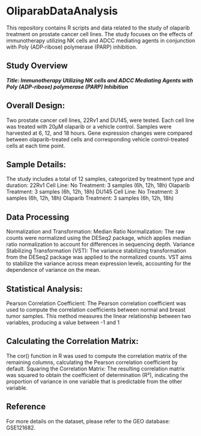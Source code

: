 # OliparabDataAnalysis

This repository contains R scripts and data related to the study of olaparib treatment on prostate cancer cell lines. The study focuses on the effects of immunotherapy utilizing NK cells and ADCC mediating agents in conjunction with Poly (ADP-ribose) polymerase (PARP) inhibition.

## Study Overview
***Title: Immunotherapy Utilizing NK cells and ADCC Mediating Agents with Poly (ADP-ribose) polymerase (PARP) Inhibition***
## Overall Design:
Two prostate cancer cell lines, 22Rv1 and DU145, were tested. Each cell line was treated with 20µM olaparib or a vehicle control. Samples were harvested at 6, 12, and 18 hours. Gene expression changes were compared between olaparib-treated cells and corresponding vehicle control-treated cells at each time point.

## Sample Details:
The study includes a total of 12 samples, categorized by treatment type and duration:
22Rv1 Cell Line:
No Treatment: 3 samples (6h, 12h, 18h)
Olaparib Treatment: 3 samples (6h, 12h, 18h)
DU145 Cell Line:
No Treatment: 3 samples (6h, 12h, 18h)
Olaparib Treatment: 3 samples (6h, 12h, 18h)

## Data Processing
Normalization and Transformation:
Median Ratio Normalization:
The raw counts were normalized using the DESeq2 package, which applies median ratio normalization to account for differences in sequencing depth.
Variance Stabilizing Transformation (VST):
The variance stabilizing transformation from the DESeq2 package was applied to the normalized counts. VST aims to stabilize the variance across mean expression levels, accounting for the dependence of variance on the mean.

## Statistical Analysis:
Pearson Correlation Coefficient:
The Pearson correlation coefficient was used to compute the correlation coefficients between normal and breast tumor samples. This method measures the linear relationship between two variables, producing a value between -1 and 1

## Calculating the Correlation Matrix:
The cor() function in R was used to compute the correlation matrix of the remaining columns, calculating the Pearson correlation coefficient by default.
Squaring the Correlation Matrix:
The resulting correlation matrix was squared to obtain the coefficient of determination (R²), indicating the proportion of variance in one variable that is predictable from the other variable.

## Reference
For more details on the dataset, please refer to the GEO database: GSE121682.
